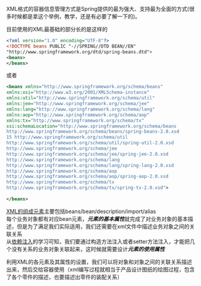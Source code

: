 XML格式的容器信息管理方式是Spring提供的最为强大、支持最为全面的方式(很多时候都是拿这个举例，教学，还是有必要了解一下的)。   

目前使用的XML最基础的部分长的是这样的  
```xml
<?xml version="1.0" encoding="UTF-8"?> 
<!DOCTYPE beans PUBLIC "-//SPRING//DTD BEAN//EN"
"http://www.springframework.org/dtd/spring-beans.dtd"> 
<beans> 
</beans>
```
或者
```xml
<beans xmlns="http://www.springframework.org/schema/beans" 
xmlns:xsi="http://www.w3.org/2001/XMLSchema-instance" 
xmlns:util="http://www.springframework.org/schema/util" 
xmlns:jee="http://www.springframework.org/schema/jee" 
xmlns:lang="http://www.springframework.org/schema/lang" 
xmlns:aop="http://www.springframework.org/schema/aop" 
xmlns:tx="http://www.springframework.org/schema/tx"
xsi:schemaLocation="http://www.springframework.org/schema/beans 
http://www.springframework.org/schema/beans/spring-beans-2.0.xsd 
15 http://www.springframework.org/schema/util 
http://www.springframework.org/schema/util/spring-util-2.0.xsd 
http://www.springframework.org/schema/jee 
http://www.springframework.org/schema/jee/spring-jee-2.0.xsd 
http://www.springframework.org/schema/lang
http://www.springframework.org/schema/lang/spring-lang-2.0.xsd
http://www.springframework.org/schema/aop
http://www.springframework.org/schema/aop/spring-aop-2.0.xsd
http://www.springframework.org/schema/tx
http://www.springframework.org/schema/tx/spring-tx-2.0.xsd"> 
 
</beans> 
```
[XML的组成元素](./MindMap/002/XML构成思维导图.mmap)主要包括beans/bean/description/import/alias  
每个业务对象都有对应bean元素，***元素的基本属性***就完成了对业务对象的基本描述，但是为了满足我们实际适用，我们还需要在xml文件中描述业务对象之间的关联关系  
从[依赖注入](./002IoC.md)的学习可知，我们要通过构造方法注入或者setter方法注入，才能把几个没有关系的业务对象关联起来，这时候就需要设计***元素的使用属性***  


利用XML的各元素及其属性的设置，我们可以将对象和对象之间的关联关系描述出来，然后交给容器使用（xml编写过程就相当于产品设计图纸的绘图过程，包含了各个零件的描述，也要描述出零件的装配关系）
























































